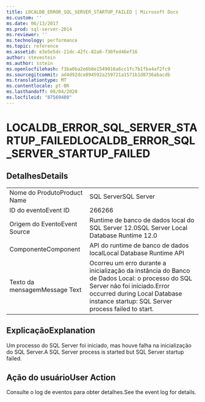```yaml
---
title: LOCALDB_ERROR_SQL_SERVER_STARTUP_FAILED | Microsoft Docs
ms.custom: ''
ms.date: 06/13/2017
ms.prod: sql-server-2014
ms.reviewer: ''
ms.technology: performance
ms.topic: reference
ms.assetid: e3e5e5dc-21dc-42fc-82a6-730fed46ef16
author: stevestein
ms.author: sstein
ms.openlocfilehash: f3ba0ba2e6b8e1549016a6cc1fc7b1fba4af2fc9
ms.sourcegitcommit: ad4d92dce894592a259721a1571b1d8736abacdb
ms.translationtype: MT
ms.contentlocale: pt-BR
ms.lasthandoff: 08/04/2020
ms.locfileid: "87569480"
---
```

# <a name="localdb_error_sql_server_startup_failed"></a><span data-ttu-id="f5a0a-102">LOCALDB_ERROR_SQL_SERVER_STARTUP_FAILED</span><span class="sxs-lookup"><span data-stu-id="f5a0a-102">LOCALDB_ERROR_SQL_SERVER_STARTUP_FAILED</span></span>
    
## <a name="details"></a><span data-ttu-id="f5a0a-103">Detalhes</span><span class="sxs-lookup"><span data-stu-id="f5a0a-103">Details</span></span>  
  
|||  
|-|-|  
|<span data-ttu-id="f5a0a-104">Nome do Produto</span><span class="sxs-lookup"><span data-stu-id="f5a0a-104">Product Name</span></span>|<span data-ttu-id="f5a0a-105">SQL Server</span><span class="sxs-lookup"><span data-stu-id="f5a0a-105">SQL Server</span></span>|  
|<span data-ttu-id="f5a0a-106">ID do evento</span><span class="sxs-lookup"><span data-stu-id="f5a0a-106">Event ID</span></span>|<span data-ttu-id="f5a0a-107">266</span><span class="sxs-lookup"><span data-stu-id="f5a0a-107">266</span></span>|  
|<span data-ttu-id="f5a0a-108">Origem do Evento</span><span class="sxs-lookup"><span data-stu-id="f5a0a-108">Event Source</span></span>|<span data-ttu-id="f5a0a-109">Runtime de banco de dados local do SQL Server 12.0</span><span class="sxs-lookup"><span data-stu-id="f5a0a-109">SQL Server Local Database Runtime 12.0</span></span>|  
|<span data-ttu-id="f5a0a-110">Componente</span><span class="sxs-lookup"><span data-stu-id="f5a0a-110">Component</span></span>|<span data-ttu-id="f5a0a-111">API do runtime de banco de dados local</span><span class="sxs-lookup"><span data-stu-id="f5a0a-111">Local Database Runtime API</span></span>|  
|<span data-ttu-id="f5a0a-112">Texto da mensagem</span><span class="sxs-lookup"><span data-stu-id="f5a0a-112">Message Text</span></span>|<span data-ttu-id="f5a0a-113">Ocorreu um erro durante a inicialização da instância do Banco de Dados Local: o processo do SQL Server não foi iniciado.</span><span class="sxs-lookup"><span data-stu-id="f5a0a-113">Error occurred during Local Database instance startup: SQL Server process failed to start.</span></span>|  
  
## <a name="explanation"></a><span data-ttu-id="f5a0a-114">Explicação</span><span class="sxs-lookup"><span data-stu-id="f5a0a-114">Explanation</span></span>  
 <span data-ttu-id="f5a0a-115">Um processo do SQL Server foi iniciado, mas houve falha na inicialização do SQL Server.</span><span class="sxs-lookup"><span data-stu-id="f5a0a-115">A SQL Server process is started but SQL Server startup failed.</span></span>  
  
## <a name="user-action"></a><span data-ttu-id="f5a0a-116">Ação do usuário</span><span class="sxs-lookup"><span data-stu-id="f5a0a-116">User Action</span></span>  
 <span data-ttu-id="f5a0a-117">Consulte o log de eventos para obter detalhes.</span><span class="sxs-lookup"><span data-stu-id="f5a0a-117">See the event log for details.</span></span>  
  
  
